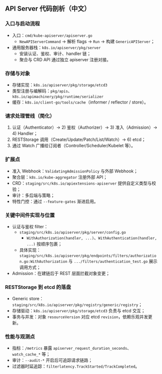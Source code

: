 ## API Server 代码剖析（中文）

### 入口与启动流程

- 入口：`cmd/kube-apiserver/apiserver.go`
  - `NewAPIServerCommand` → 解析 flags → `Run` → 构建 `GenericAPIServer`；
- 通用服务器栈：`k8s.io/apiserver/pkg/server`
  - 安装认证、鉴权、审计、handler 链；
  - 聚合与 CRD API 通过独立 apiserver 注册对接。

### 存储与对象

- 存储实现：`k8s.io/apiserver/pkg/storage/etcd3`
- 类型注册与编解码：`pkg/apis`、`k8s.io/apimachinery/pkg/runtime/serializer`
- 缓存：`k8s.io/client-go/tools/cache`（informer / reflector / store）。

### 请求处理管线（简化）

1) 认证（Authenticator）→ 2) 鉴权（Authorizer）→ 3) 准入（Admission）→ 4) Handler；
5) RESTStorage 调用（Create/Update/Patch/List/Watch）→ 6) etcd；
7) 通过 Watch 广播给订阅者（Controller/Scheduler/Kubelet 等）。

### 扩展点

- 准入 Webhook：`ValidatingAdmissionPolicy` 与外部 Webhook；
- 聚合层：`k8s.io/kube-aggregator` 注册外部 API；
- CRD：`staging/src/k8s.io/apiextensions-apiserver` 提供自定义类型与校验；
- 审计：多后端与策略；
- 特性门控：通过 `--feature-gates` 渐进启用。

### 关键中间件实现与位置

- 认证与鉴权 filter：
  - `staging/src/k8s.io/apiserver/pkg/server/config.go`
    - `WithAuthorization(handler, ...)`、`WithAuthentication(handler, ...)` 按顺序包裹；
  - 具体实现：`staging/src/k8s.io/apiserver/pkg/endpoints/filters/authorization.go:WithAuthorization`
    与 `.../filters/authentication_test.go` 展示调用方式；
- Admission：在建链后于 REST 层面拦截对象变更；

### RESTStorage 到 etcd 的落盘

- Generic store：`staging/src/k8s.io/apiserver/pkg/registry/generic/registry`；
- 存储驱动：`k8s.io/apiserver/pkg/storage/etcd3` 负责与 etcd 交互；
- 事务与并发：对象 `resourceVersion` 对应 etcd `revision`，依赖乐观并发更新。

### 性能与观测点

- 指标：`/metrics` 暴露 `apiserver_request_duration_seconds`、`watch_cache_*` 等；
- 审计：`--audit-*` 开启后可追踪请求链路；
- 过滤器时延追踪：`filterlatency.TrackStarted/TrackCompleted`。


